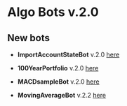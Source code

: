 # Algo Bots v.2.0

## New bots

* **ImportAccountStateBot** v.2.0 [here](https://github.com/SoftFx/AlgoBots/tree/develop/ImportAccountStateBot)

* **100YearPortfolio** v.2.0 [here](https://github.com/SoftFx/AlgoBots/tree/develop/100YearPortfolio)

* **MACDsampleBot** v.2.0 [here](https://github.com/SoftFx/AlgoBots/tree/develop/MACDsampleBot)

* **MovingAverageBot** v.2.2 [here](https://github.com/SoftFx/AlgoBots/tree/develop/MovingAverageBot)